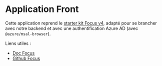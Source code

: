 # Application Front

Cette application reprend le [starter kit Focus v4](https://github.com/klee-contrib/focus4-starter-kit), adapté pour se brancher avec notre backend et avec une authentification Azure AD (avec `@azure/msal-browser`).

Liens utiles :

-   [Doc Focus](https://klee-contrib.github.io/focus4)
-   [Github Focus](https://github.com/klee-contrib/focus4)
